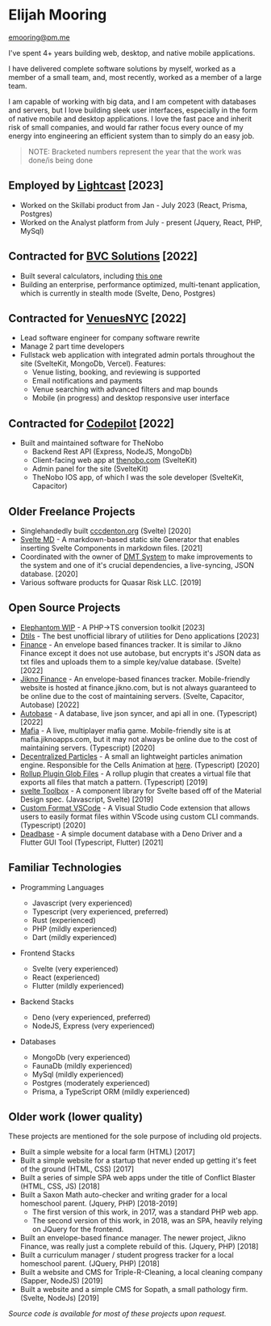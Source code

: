 # Elijah Mooring

emooring@pm.me

I've spent 4+ years building web, desktop, and native mobile applications.

I have delivered complete software solutions by myself, worked as a member of a small team, and, most recently, worked as a member of a
large team.

I am capable of working with big data, and I am competent with databases and servers, but I love building sleek user interfaces, especially
in the form of native mobile and desktop applications. I love the fast pace and inherit risk of small companies, and would far rather focus
every ounce of my energy into engineering an efficient system than to simply do an easy job.

> NOTE: Bracketed numbers represent the year that the work was done/is being done

## Employed by [Lightcast](https://lightcast.io) [2023]

- Worked on the Skillabi product from Jan - July 2023 (React, Prisma, Postgres)
- Worked on the Analyst platform from July - present (Jquery, React, PHP, MySql)

## Contracted for [BVC Solutions](https://bvc.solutions/) [2022]

- Built several calculators, including [this one](https://pratexo.com/sustainability-calculator/)
- Building an enterprise, performance optimized, multi-tenant application, which is currently in stealth mode (Svelte, Deno, Postgres)

## Contracted for [VenuesNYC](https://www.venuesnyc.com/) [2022]

- Lead software engineer for company software rewrite
- Manage 2 part time developers
- Fullstack web application with integrated admin portals throughout the site (SvelteKit, MongoDb, Vercel). Features:
  - Venue listing, booking, and reviewing is supported
  - Email notifications and payments
  - Venue searching with advanced filters and map bounds
  - Mobile (in progress) and desktop responsive user interface

## Contracted for [Codepilot](https://www.codepilot.com/) [2022]

- Built and maintained software for TheNobo
  - Backend Rest API (Express, NodeJS, MongoDb)
  - Client-facing web app at [thenobo.com](https://thenobo.com) (SvelteKit)
  - Admin panel for the site (SvelteKit)
  - TheNobo IOS app, of which I was the sole developer (SvelteKit, Capacitor)

## Older Freelance Projects

- Singlehandedly built [cccdenton.org](https://cccdenton.org) (Svelte) [2020]
- [Svelte MD](https://github.com/gushogg-blake/svelte-md) - A markdown-based static site Generator that enables inserting Svelte Components
  in markdown files. [2021]
- Coordinated with the owner of [DMT System](https://dmt-system.com/) to make improvements to the system and one of it's crucial
  dependencies, a live-syncing, JSON database. [2020]
- Various software products for Quasar Risk LLC. [2019]

## Open Source Projects

- [Elephantom WIP](https://github.com/Vehmloewff/elephantom) - A PHP->TS conversion toolkit [2023]
- [Dtils](https://github.com/Vehmloewff/dtils) - The best unofficial library of utilities for Deno applications [2023]
- [Finance](https://finance.vehmloewff.com) - An envelope based finances tracker. It is similar to Jikno Finance except it does not use
  autobase, but encrypts it's JSON data as txt files and uploads them to a simple key/value database. (Svelte) [2022]
- [Jikno Finance](https://github.com/Vehmloewff/jiknofinance) - An envelope-based finances tracker. Mobile-friendly website is hosted at
  finance.jikno.com, but is not always guaranteed to be online due to the cost of maintaining servers. (Svelte, Capacitor, Autobase) [2022]
- [Autobase](https://github.com/Vehmloewff/autobase) - A database, live json syncer, and api all in one. (Typescript) [2022]
- [Mafia](https://github.com/Vehmloewff/mafia) - A live, multiplayer mafia game. Mobile-friendly site is at mafia.jiknoapps.com, but it may
  not always be online due to the cost of maintaining servers. (Typescript) [2020]
- [Decentralized Particles](https://github.com/Vehmloewff/decentralized-particles) - A small an lightweight particles animation engine.
  Responsible for the Cells Animation at [here](sopath-site.vercel.app). (Typescript) [2020]
- [Rollup Plugin Glob Files](https://github.com/Vehmloewff/rollup-plugin-glob-files) - A rollup plugin that creates a virtual file that
  exports all files that match a pattern. (Typescript) [2019]
- [svelte Toolbox](https://github.com/svelte-toolbox/svelte-toolbox) - A component library for Svelte based off of the Material Design spec.
  (Javascript, Svelte) [2019]
- [Custom Format VSCode](https://github.com/Vehmloewff/custom-format) - A Visual Studio Code extension that allows users to easily format
  files within VScode using custom CLI commands. (Typescript) [2020]
- [Deadbase](https://github.com/jikno/deadbase) - A simple document database with a Deno Driver and a Flutter GUI Tool (Typescript, Flutter)
  [2021]

## Familiar Technologies

- Programming Languages
  - Javascript (very experienced)
  - Typescript (very experienced, preferred)
  - Rust (experienced)
  - PHP (mildly experienced)
  - Dart (mildly experienced)

- Frontend Stacks
  - Svelte (very experienced)
  - React (experienced)
  - Flutter (mildly experienced)

- Backend Stacks
  - Deno (very experienced, preferred)
  - NodeJS, Express (very experienced)

- Databases
  - MongoDb (very experienced)
  - FaunaDb (mildly experienced)
  - MySql (mildly experienced)
  - Postgres (moderately experienced)
  - Prisma, a TypeScript ORM (mildly experienced)

## Older work (lower quality)

These projects are mentioned for the sole purpose of including old projects.

- Built a simple website for a local farm (HTML) [2017]
- Built a simple website for a startup that never ended up getting it's feet of the ground (HTML, CSS) [2017]
- Built a series of simple SPA web apps under the title of Conflict Blaster (HTML, CSS, JS) [2018]
- Built a Saxon Math auto-checker and writing grader for a local homeschool parent. (Jquery, PHP) [2018-2019]
  - The first version of this work, in 2017, was a standard PHP web app.
  - The second version of this work, in 2018, was an SPA, heavily relying on JQuery for the frontend.
- Built an envelope-based finance manager. The newer project, Jikno Finance, was really just a complete rebuild of this. (Jquery, PHP)
  [2018]
- Built a curriculum manager / student progress tracker for a local homeschool parent. (JQuery, PHP) [2018]
- Built a website and CMS for Triple-R-Cleaning, a local cleaning company (Sapper, NodeJS) [2019]
- Built a website and a simple CMS for Sopath, a small pathology firm. (Svelte, NodeJs) [2019]

_Source code is available for most of these projects upon request._

